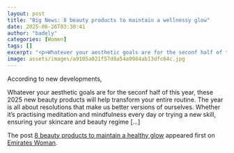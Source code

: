 ```yaml
---
layout: post
title: "Big News: 8 beauty products to maintain a wellnessy glow"
date: 2025-06-26T03:30:41
author: "badely"
categories: [Women]
tags: []
excerpt: "<p>Whatever your aesthetic goals are for the seconf half of this year, these 2025 new beauty products will help transform your entire routine. The yea"
image: assets/images/a9105a021f57d8a54a0984ab13dfc64c.jpg
---
```


According to new developments, <p>Whatever your aesthetic goals are for the seconf half of this year, these 2025 new beauty products will help transform your entire routine. The year is all about resolutions that make us better versions of ourselves. Whether it’s practising meditation and mindfulness every day or trying a new skill, ensuring your skincare and beauty regime [&#8230;]</p>
<p>The post <a href="https://emirateswoman.com/new-beauty-products-to-maintain-a-healthy-glow/" rel="nofollow">8 beauty products to maintain a healthy glow</a> appeared first on <a href="https://emirateswoman.com" rel="nofollow">Emirates Woman</a>.</p>

